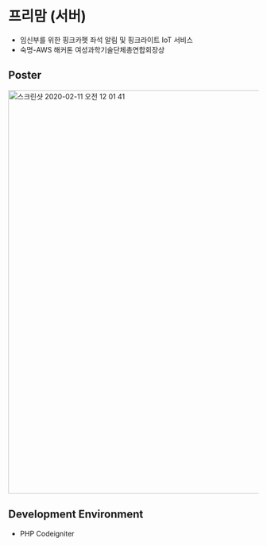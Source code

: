 # 프리맘 (서버)
- 임신부를 위한 핑크카펫 좌석 알림 및 핑크라이트 IoT 서비스
- 숙명-AWS 해커톤 여성과학기술단체총연합회장상

## Poster
<img width="812" alt="스크린샷 2020-02-11 오전 12 01 41" src="https://user-images.githubusercontent.com/21326503/74161498-60a2a800-4c62-11ea-9ad5-a85dd0f0ded4.png">

## Development Environment
- PHP Codeigniter

